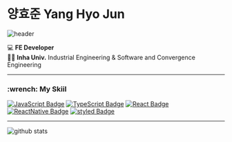 # 양효준 Yang Hyo Jun 
![header](https://capsule-render.vercel.app/api?type=transparent&fontColor=703ee5&text=Hello!&height=180&fontSize=90&desc=HyodaMon's%20GitHub&descAlignY=73&descAlign=60)

:computer:  <b>FE Developer</b><br>
👨‍🎓  <b>Inha Univ.</b> Industrial Engineering & Software and Convergence Engineering

<hr>

<h3>:wrench: My Skiil</h3>

[![JavaScript Badge](https://img.shields.io/badge/JavaScript-F7DF1E?style=flat-square&logo=JavaScript&logoColor=white)](https://javascript.info/)
[![TypeScript Badge](https://img.shields.io/badge/Typescript-235A97?style=flat-square&logo=Typescript&logoColor=white)](https://www.typescriptlang.org/)
[![React Badge](https://img.shields.io/badge/React-61DAFB?style=flat-square&logo=React&logoColor=white)](https://reactjs.org/)
[![ReactNative Badge](https://img.shields.io/badge/ReactNative-61DAFB?style=flat-square&logo=React&logoColor=white)](https://reactnative.dev/)
[![styled Badge](https://img.shields.io/badge/Styled-DB7093?style=flat-square&logo=styled-components&logoColor=white)](https://www.apollographql.com/)


<hr>

<div>
  
  ![github stats](https://github-readme-stats.vercel.app/api?username=hyodamon)

</div>


<!--
**hyodamon/hyodamon** is a ✨ _special_ ✨ repository because its `README.md` (this file) appears on your GitHub profile.

Here are some ideas to get you started:

- 🔭 I’m currently working on ...
- 🌱 I’m currently learning ...
- 👯 I’m looking to collaborate on ...
- 🤔 I’m looking for help with ...
- 💬 Ask me about ...
- 📫 How to reach me: ...
- 😄 Pronouns: ...
- ⚡ Fun fact: ...
-->
